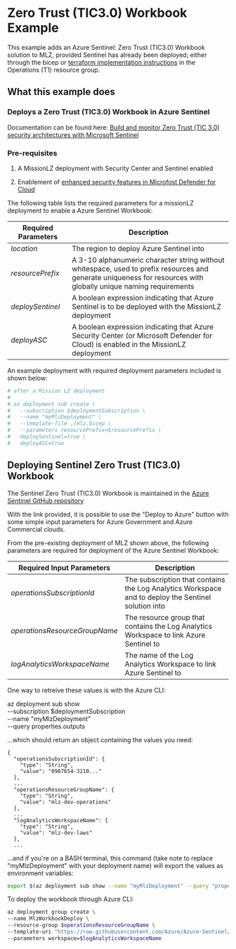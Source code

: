# Zero Trust (TIC3.0) Workbook Example

This example adds an Azure Sentinel: Zero Trust (TIC3.0) Workbook solution to MLZ, provided Sentinel has already been deployed; either through the bicep or [terraform implementation instructions](../sentinel/README.md) in the Operations (T1) resource group.

## What this example does

### Deploys a Zero Trust (TIC3.0) Workbook in Azure Sentinel

Documentation can be found here: [Build and monitor Zero Trust (TIC 3.0) security architectures with Microsoft Sentinel](https://docs.microsoft.com/en-us/security/zero-trust/integrate/sentinel-solution)

### Pre-requisites

1. A MissionLZ deployment with Security Center and Sentinel enabled

2. Enablement of [enhanced security features in Microfost Defender for Cloud](https://docs.microsoft.com/en-us/azure/defender-for-cloud/enable-enhanced-security)

The following table lists the required parameters for a missionLZ deployment to enable a Azure Sentinel Workbook:

Required Parameters | Description
------------------- | -----------
_location_ | The region to deploy Azure Sentinel into
_resourcePrefix_ | A 3-10 alphanumeric character string without whitespace, used to prefix resources and generate uniqueness for resources with globally unique naming requirements
_deploySentinel_ | A boolean expression indicating that Azure Sentinel is to be deployed with the MissionLZ deployment
_deployASC_ | A boolean expression indicating that Azure Security Center (or Microsoft Defender for Cloud) is enabled in the MissionLZ deployment

An example deployment with required deployment parameters included is shown below:

```bash
# after a Mission LZ deployment
#
# az deployment sub create \
#   --subscription $deploymentSubscription \
#   --name "myMlzDeployment" \
#   --template-file ./mlz.bicep \
#   --parameters resourcePrefix=$resourcePrefix \
#   deploySentinel=true \
#   deployASC=true
```

## Deploying Sentinel Zero Trust (TIC3.0) Workbook

The Sentinel Zero Trust (TIC3.0) Workbook is maintained in the [Azure Sentinel GitHub repository](https://github.com/Azure/Azure-Sentinel/blob/master/Solutions/ZeroTrust(TIC3.0)/readme.md)

With the link provided, it is possible to use the "Deploy to Azure" button with some simple input parameters for Azure Government and Azure Commercial clouds.

From the pre-existing deployment of MLZ shown above, the following parameters are required for deployment of the Azure Sentinel Workbook:

 Required Input Parameters | Description
---------------------------|------------
_operationsSubscriptionId_ | The subscription that contains the Log Analytics Workspace and to deploy the Sentinel solution into
_operationsResourceGroupName_ | The resource group that contains the Log Analytics Workspace to link Azure Sentinel to
_logAnalyticsWorkspaceName_ | The name of the Log Analytics Workspace to link Azure Sentinel to

One way to retreive these values is with the Azure CLI:

az deployment sub show \
  --subscription $deploymentSubscription \
  --name "myMlzDeployment" \
  --query properties.outputs

...which should return an object containing the values you need:

```plaintext
{
  "operationsSubscriptionId": {
    "type": "String",
    "value": "0987654-3210..."
  },
  ...
  "operationsResourceGroupName": {
    "type": "String",
    "value": "mlz-dev-operations"
  },
  ...
  "logAnalyticsWorkspaceName": {
    "type": "String",
    "value": "mlz-dev-laws"
  },
  ...
```

...and if you're on a BASH terminal, this command (take note to replace "myMlzDeployment" with your deployment name) will export the values as environment variables:

```bash
export $(az deployment sub show --name "myMlzDeployment" --query "properties.outputs.{ args: [ join('', ['operationsResourceGroupName=', operationsResourceGroupName.value]), join('', ['logAnalyticsWorkspaceName=', logAnalyticsWorkspaceName.value])] }.args" --out tsv | xargs)
```

To deploy the workbook through Azure CLI:

```bash
az deployment group create \
--name MlzWorkbookDeploy \
--resource-group $operationsResourceGroupName \
--template-uri "https://raw.githubusercontent.com/Azure/Azure-Sentinel/master/Solutions/ZeroTrust(TIC3.0)/Package/mainTemplate.json" \
--parameters workspace=$logAnalyticsWorkspaceName
```
